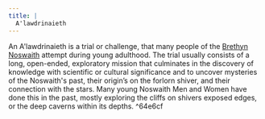 ```yaml
---
title: |
  A'lawdrinaieth
---
```


An A'lawdrinaieth is a trial or challenge, that many people of the [Brethyn Noswaith](/Groups/Brethyn%20Noswaith.md) attempt during young adulthood. The trial usually consists of a long, open-ended, exploratory mission that culminates in the discovery of knowledge with scientific or cultural significance and to uncover mysteries of the Noswaith's past, their origin’s on the forlorn shiver, and their connection with the stars. Many young Noswaith Men and Women have done this in the past, mostly exploring the cliffs on shivers exposed edges, or the deep caverns within its depths. ^64e6cf

